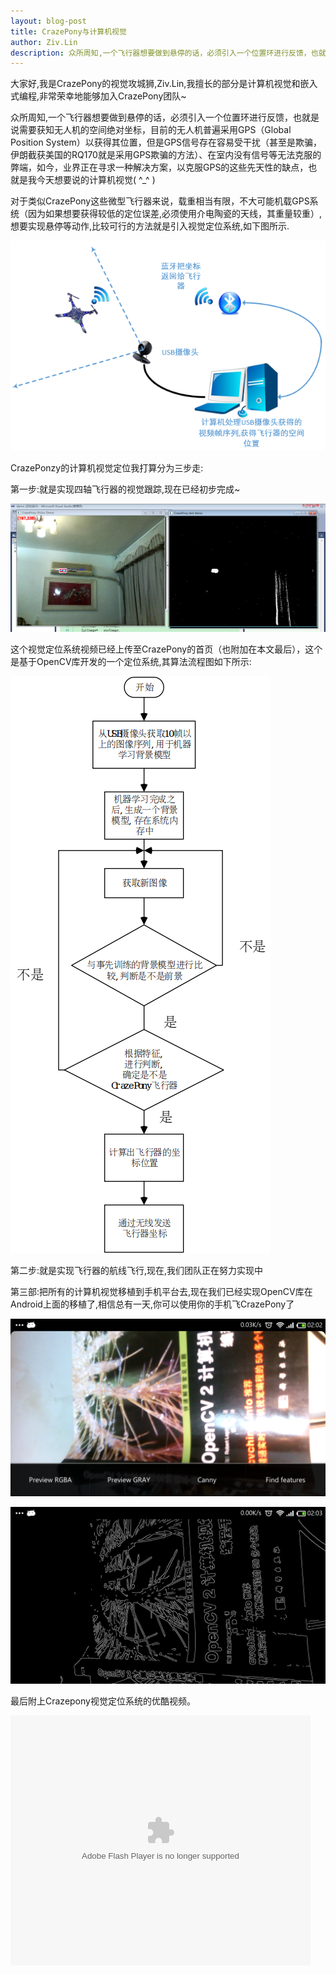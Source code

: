 ```yaml
---
layout: blog-post
title: CrazePony与计算机视觉
author: Ziv.Lin
description: 众所周知,一个飞行器想要做到悬停的话，必须引入一个位置环进行反馈，也就是说需要获知无人机的空间绝对坐标，目前的无人机普遍采用GPS（Global Position System）以获得其位置，但是GPS信号存在容易受干扰（甚至是欺骗，伊朗截获美国的RQ170就是采用GPS欺骗的方法）、在室内没有信号等无法克服的弊端，如今，业界正在寻求一种解决方案，以克服GPS的这些先天性的缺点，也就是我今天想要说的计算机视觉( ^_^ )
---
```


大家好,我是CrazePony的视觉攻城狮,Ziv.Lin,我擅长的部分是计算机视觉和嵌入式编程,非常荣幸地能够加入CrazePony团队~

众所周知,一个飞行器想要做到悬停的话，必须引入一个位置环进行反馈，也就是说需要获知无人机的空间绝对坐标，目前的无人机普遍采用GPS（Global Position System）以获得其位置，但是GPS信号存在容易受干扰（甚至是欺骗，伊朗截获美国的RQ170就是采用GPS欺骗的方法）、在室内没有信号等无法克服的弊端，如今，业界正在寻求一种解决方案，以克服GPS的这些先天性的缺点，也就是我今天想要说的计算机视觉( ^_^ )

对于类似CrazePony这些微型飞行器来说，载重相当有限，不大可能机载GPS系统（因为如果想要获得较低的定位误差,必须使用介电陶瓷的天线，其重量较重）,想要实现悬停等动作,比较可行的方法就是引入视觉定位系统,如下图所示.

![](/assets/img/post-8-1.png)

CrazePonzy的计算机视觉定位我打算分为三步走:

第一步:就是实现四轴飞行器的视觉跟踪,现在已经初步完成~

![](/assets/img/post-8-5.png)

这个视觉定位系统视频已经上传至CrazePony的首页（也附加在本文最后），这个是基于OpenCV库开发的一个定位系统,其算法流程图如下所示:

![](/assets/img/post-8-2.png)

第二步:就是实现飞行器的航线飞行,现在,我们团队正在努力实现中

第三部:把所有的计算机视觉移植到手机平台去,现在我们已经实现OpenCV库在Android上面的移植了,相信总有一天,你可以使用你的手机飞CrazePony了

![](/assets/img/post-8-3.png)

![](/assets/img/post-8-4.png)

最后附上Crazepony视觉定位系统的优酷视频。

<embed src="http://player.youku.com/player.php/sid/XNzc1NjI4NTEy/v.swf" allowFullScreen="true" quality="high" width="480" height="400" align="middle" allowScriptAccess="always" type="application/x-shockwave-flash"></embed>
